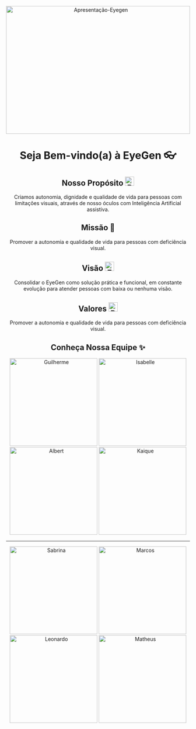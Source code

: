 <div align="center">
  <img width="100%" height="350" align="center" alt="Apresentação-Eyegen" src="https://github.com/user-attachments/assets/3aae840d-c71b-4e6b-afdf-3f1acd16adff" />
</div>

<h1 align="center">Seja Bem-vindo(a) à EyeGen 👓</h1>

<h2 align="center">Nosso Propósito <img src="https://raw.githubusercontent.com/Tarikul-Islam-Anik/Animated-Fluent-Emojis/master/Emojis/Smilies/Robot.png" alt="Robot" width="25" height="25" /></h2>
<p align="center">Criamos autonomia, dignidade e qualidade de vida para pessoas com limitações visuais, através de nosso óculos com Inteligência Artificial assistiva.</p>

<div align="center">
  <h2>Missão 🎯</h2>
  <p>Promover a autonomia e qualidade de vida para pessoas com deficiência visual.</p>
</div>
<div align="center">
  <h2>Visão <img src="https://raw.githubusercontent.com/Tarikul-Islam-Anik/Animated-Fluent-Emojis/master/Emojis/Hand%20gestures/Eye.png" alt="Eye" width="25" height="25" /></h2>
  <p>Consolidar o EyeGen como solução prática e funcional, em constante evolução para atender pessoas com baixa ou nenhuma visão.</p>
</div>
<div align="center">
  <h2>Valores <img src="https://raw.githubusercontent.com/Tarikul-Islam-Anik/Animated-Fluent-Emojis/master/Emojis/Smilies/Red%20Heart.png" alt="Red Heart" width="25" height="25" /></h2>
  <p>Promover a autonomia e qualidade de vida para pessoas com deficiência visual.</p>
</div>

<div align="center">
  <h2>Conheça Nossa Equipe ✨</h2>
  <a href="https://www.linkedin.com/in/guilherme-peixoto-dev/"><img width="240"  alt="Guilherme" src="https://github.com/user-attachments/assets/ef92f1f1-9dae-4e08-9dae-0a1ec1f0f944" /></a>
  <a href="https://www.linkedin.com/in/isabelle-lemos1x/"><img width="240" alt="Isabelle" src="https://github.com/user-attachments/assets/1fe1861d-4d57-4aec-9732-59eae99d36f6" /></a>    
  <a href="https://www.linkedin.com/in/alberth-nery-8820b423a/"><img width="240" alt="Albert" src="https://github.com/user-attachments/assets/2cf295a0-69a9-48cb-8be6-45f6113fb169" /></a>
  <a href="https://www.linkedin.com/in/ikajira/"><img width="240" alt="Kaique" src="https://github.com/user-attachments/assets/f16af40c-276c-4a87-8177-6c65286f3019" /></a>
  <hr>
  <a href="https://www.linkedin.com/in/sabrina-santos-gomes/"><img width="240" alt="Sabrina" src="https://github.com/user-attachments/assets/480da31c-1d7c-45df-bf68-8c9ddecae6d4" /></a>
  <a href="https://www.linkedin.com/in/marcos-augusto-591019342/"><img width="240" alt="Marcos" src="https://github.com/user-attachments/assets/1fa7f0e9-caf4-4e5e-8e74-116c5743b464" /></a>
  <a href="https://www.linkedin.com/in/leonardo-pereira-da-silva-221b62268/"><img width="240" alt="Leonardo" src="https://github.com/user-attachments/assets/cbc17787-0d05-485c-a17e-fa61d30f0217" /></a>
  <a href="https://www.linkedin.com/in/matheus-dias-71982b333/"><img width="240" alt="Matheus" src="https://github.com/user-attachments/assets/0795285c-6b19-4866-adb6-25fca057a772" /></a>
</div>

